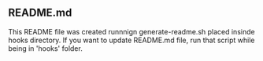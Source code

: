 ## README.md
This README file was created runnnign generate-readme.sh placed insinde hooks directory.
If you want to update README.md file, run that script while being in 'hooks' folder.
